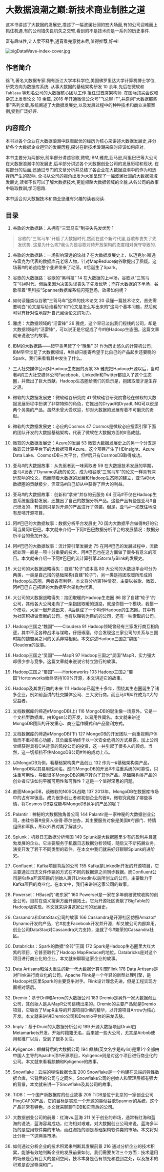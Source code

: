 # 大数据浪潮之巅:新技术商业制胜之道

这本书讲述了大数据的发展史,描述了一幅波澜壮阔的宏大场面,有的公司迎难而上抓住机遇,有的公司错失良机失之交臂,看到的不是技术而是一系列的历史事件.

富有趣味性,让人爱不释手,通宵看完意犹未尽,值得推荐,好书!

![bigDataWave-index-cover.jpg](./images/bigDataWave-index-cover.jpg)

## 作者简介

徐飞,著名大数据专家.拥有浙江大学本科学位,美国佛罗里达大学计算机博士学位,研究方向为数据库系统.
从事大数据的基础架构研发 10 余年,先后在微软和 `Tableau` 等知名公司的大数据核心团队工作.担任过首席架构师.
在国际顶尖会议和杂志上发表论文 10 余篇.
2016 年开通微信公众号"飞总聊 IT",并原创"大数据那些事"系列文章,系统阐述了大数据发展史,以及发展过程中的种种技术和商业决策案例,受到广泛好评.

## 内容简介

本书以各个企业在大数据浪潮中跌宕起伏的经历为核心来讲述大数据发展史,并分析各个大数据企业迥异的发展历程,探讨在新技术浪潮来临时应该如何应对.

本书主要分为两部分,前半部分讲述谷歌,微软,IBM,雅虎,亚马逊,阿里巴巴等大公司在大数据浪潮中的发展史,后半部分讲述各个大数据创业公司的发展历程和现状.
在每部分的后面,还通过专门的文章分析并总结了各企业在大数据浪潮中的作为和选择所产生的影响.
全书从公司的视角出发为大家呈现了一幅波澜壮阔的大数据领域发展史,读者不仅可以了解大数据技术,更能领略大数据领域的全貌,从各公司的故事中吸取教训,学习思路.

本书适合对大数据技术和商业思维有兴趣的读者阅读.

## 目录

1. 谷歌的大数据路：从拥有“三驾马车”到丧失先发优势 1

> 谷歌的“三驾马车”开启了大数据时代,然而在这个新时代里,谷歌却丧失了先发优势.
> 这是为什么呢?我认为是谷歌对待开放架构的态度相对保守导致的.

2. 谷歌的大数据路：一场影响深远的论战 7
在大数据发展史上，以迈克尔·斯通布雷克为代表的数据库元老级人物，针对MapReduce向谷歌提出了质疑。这场著#的论战给整个业界带来了动荡，#后诞生了Spark。

3. 谷歌的大数据路：谷歌的“黑科技” 14
在大数据的上半场，谷歌以“三驾马车”引#时代，但后来因为决策失误丧失了先发优势；而在大数据的下半场，谷歌带着“黑科技”Spanner数据库系统闪亮登场，效果如何呢？

4. 如何读懂类似谷歌“三驾马车”这样的技术论文 20
读懂一篇技术论文，首先需要明白“论文是写给谁看的”和“论文是怎么写出来的”这两个基本问题，然后就可以有针对性地提升自己阅读论文的功力。

5. 雅虎：大数据领域的“活雷锋” 26
雅虎，这个早已淡出我们视线的公司，却是大数据领域的“活雷锋”，可以说正是它促成了今#的Hadoop生态圈。这篇文章就来说说它的故事。

6. IBM的大数据路——起早贪黑赶了个“晚集” 31
作为历史悠久的计算机公司，IBM早早涉足了大数据领域，#终却只能寄希望于比自己的产品起步还要晚的Spark，我们来看看其中发生了什么。

7. 三大社交媒体公司对Hadoop生态圈的贡献 35
雅虎把Hadoop开源以后，当时著#的三大社交媒体公司Facebook、LinkedIn和Twitter都加入了这个生态圈，并做出了巨大贡献。Hadoop生态圈给我们的启示是，抱团取暖才是生存之道。

8. 微软的大数据发展史：微软硅谷研究院 41
微软硅谷研究院曾经在微软的大数据发展历程中扮演了非常特殊的角色，它推出的Dryad和DryadLINQ可以说是两个另类的产品，虽然未曾大受欢迎，却对大数据的发展有着不可磨灭的贡献。

9. 微软的大数据发展史：必应的Cosmos 47
Cosmos是微软必应搜索引擎下面的团队开发的大数据基础架构，代表了微软在大数据方面的#高成就。

10. 微软的大数据发展史：Azure的发展 53
微软大数据发展史上的另一个分支是微软云计算平台下的大数据项目Azure。这个项目产生了HDInsight、Azure Data Lake、CosmosDB三大平台，但#后只有CosmosDB取得成功。

11. 亚马#的大数据故事：从先驱者到一味索取者 59
在大数据技术发展的早期，亚马#发表了Dynamo系统的论文，成为和谷歌“三驾马车”的论文一样具有深远影响的论文。然而随着大数据的发展和Hadoop生态圈的建立，亚马#对大数据圈的贡献极少，但亚马#自己却从中获得了巨大的利益。

12. 亚马#的大数据故事：创新和“拿来”并存的云服务 64
亚马#不仅在Hadoop生态系统里蓬勃发展，还推出了自己的数据分析产品。这些产品有些是亚马#自己研发的，有些则只是对开源的产品进行了包装。但是，亚马#一如既往地没有反哺开源项目。

13. 阿#巴巴的大数据故事：数据分析平台发展史 70
国内大数据平台做得#好的公司当属阿#巴巴。本文就来介绍一下阿#巴巴数据分析平台的发展情况：数据分析平台的叠加开发。

14. 阿#巴巴的大数据故事：流计算引擎发展史 75
在阿#巴巴的发展过程中，流数据处理一直是一项十分重要的技术，阿#巴巴也在这方面做了很多有意义的项目。本文就来介绍一下阿#巴巴的流计算引擎JStorm与Blink的发展史。

15. 大公司的大数据战略得失：自建“轮子”成本高 80
大公司的大数据平台可分为两类，一类是自己搭的基础架构(自建“轮子”)，另一类是抱团取暖所形成的Hadoop生态圈，两者各有利弊。本文将分析第1种情况，主要以谷歌、微软、阿#巴巴自己搭建的大数据平台架构为代表。

16. 大公司的大数据战略得失：抱团取暖的Hadoop生态圈 86
除了自建“轮子”的公司，其他各大公司走向了一条抱团取暖的道路，就是你搭一个模块，我搭一个模块，大家一起开源出来，#后组成了一个叫作Hadoop的生态圈。其中有为社区积极做贡献的公司，也有以赚钱为目的的公司，还有一味索取的公司。

17. Hadoop三国之“魏国”——Cloudera 91
Hadoop领域曾经有三家发行商互相角逐，其中不乏各种战术与谋略，仔细琢磨，你会发现这三家公司的关系与三国时期的魏蜀吴之间的关系非常相似。本文讲述Hadoop三国之“魏国”——Cloudera的故事。

18. Hadoop三国之“吴国”——MapR 97
Hadoop三国之“吴国”MapR，实力强大却很少参与竞争，这篇文章就来说说它特立独行的故事。

19. Hadoop三国之“蜀国”——Hortonworks 103
Hadoop三国之“蜀国”Hortonworks始终坚持100%开源，本文讲述它的故事。

20. Hadoop及其发行商的未来 111
Hadoop已诞生十多年，围绕其生态圈诞生了诸多企业，例如前面讲的社交媒体公司、三大发行商，而亚马#却#终成为#大的受益者。

21. 文档数据库的缔造#MongoDB(上) 116
MongoDB的诞生像一场意外。它是一个文档型数据库，由10gen公司开发，以易用性闻名。本文就来讲述MongoDB团队的开发重心、商业运作模式和产品盈利方式。

22. 文档数据库的缔造#MongoDB(下) 127
MongoDB的开发团队一向重视用户体验而不重视核心功能，其负面影响终于以一次安全危机的方式暴露。加上公司曾经获得具有CIA背景的风投公司的投资，这一并引起了很多人的顾虑。当然，这一切都挡不住MongoDB公司#终的成功上市。

23. 以MongoDB为例，看基础架构类产品创业 132
作为一#基础架构类产品，MongoDB以其易用性闻名，然而MongoDB的开发#不注重系统的可靠性，只注重可用性，导致很多MongoDB的用户转向了其他产品。基础架构类产品的创业者应该如何平衡可用性和可靠性？这是一个值得深思的问题。

24. 直面MongoDB，谈微软的N0SQL战略 137
2013年，MongoDB在数据库市场中的占有率很高，成为很多创业者和初创企业的首#。微软究竟做了哪些事情，将Cosmos DB变成能与MongoDB竞争的产品的呢？

25. Palantir：神秘的大数据独角兽公司 144
Palantir是一家神秘的大数据创业公司，由硅谷著#投资人彼得·蒂尔创办，其主要服务对象是美国#府部门、特情组织和军队，所以外界对其了解甚少。

26. Splunk：机器日志数据分析帝国 149
Splunk是大数据圈里少有的盈利并且蓬勃发展的企业。它主要服务于机器日志数据分析领域，随后又不断拓展业务，演变开发了若干不同类型的软件。在本文中我们就来好好聊聊Splunk的进阶史。

27. Confluent：Kafka项目背后的公司 155
Kafka是LinkedIn开发的开源项目，它主要通过日志文件传输的方式在不同的数据源之间同步数据。而Confluent公司是Kafka开源项目的创始人离开LinkedIn以后所创立的公司，主要致力于Kafka项目的商业化。在本文中，我们来讲讲这家公司的故事。

28. Powerset：HBase的“老东家” 160
Powerset是一家在多年前被微软收购的创业公司，目前在语义搜索方面开疆拓土。它为开源社区贡献了BigTable的Hadoop版实现。本文就来讲讲这家公司的发展史。

29. Cassandra和DataStax公司的故事 166
Cassandra是开源社区仿照Amazo# Dynamo开发的产品，它#初由Facebook开发并开源，却又被公司内部弃用。创业公司DataStax对Cassandra大力支持，造就了今#繁荣的Cassandra社区。

30. Databricks：Spark的数据“金砖”王国 172
Spark是Hadoop生态圈里大红大紫的项目，它甚至取代了Hadoop MapReduce的地位。Databricks是对这个项目进行商业化的企业。本文就来聊聊这家企业的故事。

31. Data Artisans和浴火重生的新一代大数据计算引擎Flink 178
Data Artisans是对Flink进行商业化的公司。Apache Flink是一个年轻的新型处理引擎，是Hadoop社区里Spark的主要竞争对手。Flink设计理念先进，但是工程实现方面相对落后。

32. Dremio：基于Drill和Arrow的大数据公司 183
Dremio是另外一家大数据创业公司，其创始人是从MapR公司跳槽出来的。Dremio的主要产品就是Dremio项目，它吸收了MapR主导的开源项目Drill的精华，以开源项目Arrow为核心开发。本文就来讲讲Dremio公司和Dremio平台的来龙去脉。

33. Imply：基于Druid的大数据分析公司 189
开源大数据项目Druid由Metamarkets开发。开始时籍籍无名，后来被一些大公司，尤其是Airbnb使用和推广以后，受到了很多关注。

34. Kyligence：麒麟背后的大数据公司 194
麒麟(英文名字是Kylin)是第1个全部由中国人主导的Apache顶#开源项目，Kyligence则是对这个项目进行商业化的公司。本文就来看看麒麟和Kyligence的故事。

35. Snowflake：云端的弹性数据仓库 200
Snowflake是一个构建在云端的弹性数据仓库，它背后的公司与之同名。Snowflake公司的创始人和管理层都有强大的背景，本文就来讲一下Snowflake及其公司的故事。

36. TiDB：一个国产新数据库的创业故事 205
TiDB是位于北京的一家创业公司PingCAP的产品，它的目标是实现一个开源的类似谷歌Spanner的系统，这个产品非常有特色，本文就来聊聊TiDB和它背后的公司。

37. 大数据创业公司的前景：红海vs.蓝海 211
关于创业的市场，通常有红海和蓝海的说法，蓝海容易成功，红海相对艰难。对大数据创业公司来说，蓝海多半指的是应用软件类的市场，而红海指的则是基础架构软件类的市场。本文将对比分析一下这两类市场。

38. 如何通过分析企业的技术积累来判断其发展前景 216
通过分析企业的技术积累，能够有效地判断企业的发展前景如何。我们需要关注三个方面：技术适用的场景是否有巨大的盈利空间，技术本身是否有领先和独到之处，以及技术的积累是否足够深和广。